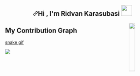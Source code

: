 <!--
**Ridvanks01/Ridvanks01** is a ✨ _special_ ✨ repository because its `README.md` (this file) appears on your GitHub profile.

Here are some ideas to get you started:

- 🔭 I’m currently working on ...
- 🌱 I’m currently learning ...
- 👯 I’m looking to collaborate on ...
- 🤔 I’m looking for help with ...
- 💬 Ask me about ...
- 📫 How to reach me: ...
- 😄 Pronouns: ...
- ⚡ Fun fact: ...
-->

<article class="markdown-body entry-content container-lg f5" itemprop="text"> <h1 align="center" dir="auto"><a id="user-content-hi--im-ridvan-karasubasi----" class="anchor" aria-hidden="true" href="#hi--im-ridvan-karasubasi----"><svg class="octicon octicon-link" viewBox="0 0 16 16" version="1.1" width="16" height="16" aria-hidden="true"><path fill-rule="evenodd" d="M7.775 3.275a.75.75 0 001.06 1.06l1.25-1.25a2 2 0 112.83 2.83l-2.5 2.5a2 2 0 01-2.83 0 .75.75 0 00-1.06 1.06 3.5 3.5 0 004.95 0l2.5-2.5a3.5 3.5 0 00-4.95-4.95l-1.25 1.25zm-4.69 9.64a2 2 0 010-2.83l2.5-2.5a2 2 0 012.83 0 .75.75 0 001.06-1.06 3.5 3.5 0 00-4.95 0l-2.5 2.5a3.5 3.5 0 004.95 4.95l1.25-1.25a.75.75 0 00-1.06-1.06l-1.25 1.25a2 2 0 01-2.83 0z"></path></svg></a>Hi , I'm Ridvan Karasubasi <a target="_blank" rel="noopener noreferrer" href="https://camo.githubusercontent.com/e8e7b06ecf583bc040eb60e44eb5b8e0ecc5421320a92929ce21522dbc34c891/68747470733a2f2f6d656469612e67697068792e636f6d2f6d656469612f6876524a434c467a6361737252346961377a2f67697068792e676966"><img src="https://camo.githubusercontent.com/e8e7b06ecf583bc040eb60e44eb5b8e0ecc5421320a92929ce21522dbc34c891/68747470733a2f2f6d656469612e67697068792e636f6d2f6d656469612f6876524a434c467a6361737252346961377a2f67697068792e676966" width="35" data-canonical-src="https://media.giphy.com/media/hvRJCLFzcasrR4ia7z/giphy.gif" style="max-width: 100%;"></a></h1>

<a href="https://github.com/Ridvanks01/optimesh">
  <img src="https://camo.githubusercontent.com/b4241ab761411d6ea402319f792385159ad1dce1d71a90fda8957332145a2e0f/68747470733a2f2f6e7363686c6f652e6769746875622e696f2f6f7074696d6573682f6376742d756e69666f726d2d716e662e77656270" align="right" width="20%" data-canonical-src="https://nschloe.github.io/optimesh/cvt-uniform-qnf.webp" style="max-width: 100%;">
</a>
 
## My Contribution Graph
[snake gif](https://github.com/Ridvanks01/Ridvanks01/blob/output/github-contribution-grid-snake.gif)

<!--  
## My Statistics
<img height="180em" align="center" src="https://github-readme-stats.vercel.app/api?username=Ridvanks01&show_icons=true&locale=en&theme=algolia&include_all_commits=true&count_private=true" alt="mukireus"/>
<img height="180em" align="center" src="https://github-readme-stats.vercel.app/api/top-langs?username=Ridvanks01&show_icons=true&locale=en&layout=compact&langs_count=8&theme=algolia" alt="mukireus"/>
-->  
  
![](https://komarev.com/ghpvc/?username=Ridvanks01&color=brightgreen)

